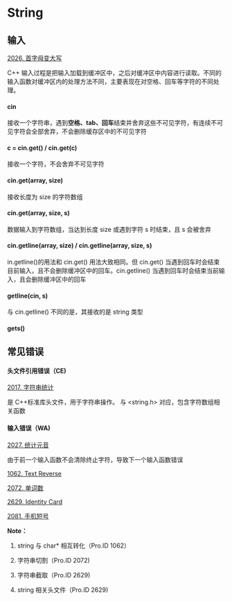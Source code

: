 # String

## 输入

[2026. 首字母变大写](https://github.com/Lsyhprum/HDUOJ/tree/master/2026)

C++ 输入过程是把输入加载到缓冲区中，之后对缓冲区中内容进行读取。不同的输入函数对缓冲区内的处理方法不同，主要表现在对空格、回车等字符的不同处理。

#### cin

接收一个字符串，遇到**空格、tab、回车**结束并舍弃这些不可见字符，有连续不可见字符会全部舍弃，不会删除缓存区中的不可见字符

#### c = cin.get() / cin.get(c)

接收一个字符，不会舍弃不可见字符

#### cin.get(array, size)

接收长度为 size 的字符数组

####  cin.get(array, size, s)

数据输入到字符数组，当达到长度 size 或遇到字符 s 时结束，且 s 会被舍弃

#### cin.getline(array, size) / cin.getline(array, size, s)

in.getline()的用法和 cin.get() 用法大致相同。但 cin.get() 当遇到回车时会结束目前输入，且不会删除缓冲区中的回车。cin.getline() 当遇到回车时会结束当前输入，且会删除缓冲区中的回车

#### getline(cin, s) 

与 cin.getline() 不同的是，其接收的是 string 类型

#### gets()

## 常见错误

#### 头文件引用错误（CE)

[2017. 字符串统计](https://github.com/Lsyhprum/HDUOJ/tree/master/2017)

<string> 是 C++标准库头文件，用于字符串操作。<cstring> 与 <string.h> 对应，包含字符数组相关函数


#### 输入错误（WA)

[2027. 统计元音](https://github.com/Lsyhprum/HDUOJ/tree/master/2027)

由于前一个输入函数不会清除终止字符，导致下一个输入函数错误














[1062. Text Reverse](https://github.com/Lsyhprum/HDUOJ/tree/master/1062)

[2072. 单词数](https://github.com/Lsyhprum/HDUOJ/tree/master/2072)

[2629. Identity Card](https://github.com/Lsyhprum/HDUOJ/tree/master/2629)

[2081. 手机短号](https://github.com/Lsyhprum/HDUOJ/tree/master/2081)

**Note：**

1. string 与 char* 相互转化（Pro.ID 1062）

2. 字符串切割（Pro.ID 2072)

3. 字符串截取（Pro.ID 2629)

4. string 相关头文件（Pro.ID 2629)


